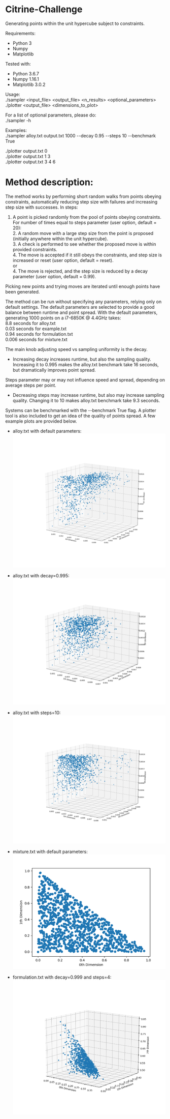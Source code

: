 # Citrine-Challenge
Generating points within the unit hypercube subject to constraints.

Requirements:
* Python 3
* Numpy
* Matplotlib

Tested with:
* Python 3.6.7
* Numpy 1.16.1
* Matplotlib 3.0.2

Usage:  
./sampler <input_file> <output_file> <n_results> <optional_parameters>  
./plotter <output_file> <dimensions_to_plot>

For a list of optional parameters, please do:  
./sampler -h 

Examples:  
./sampler alloy.txt output.txt 1000 --decay 0.95 --steps 10 --benchmark True  

./plotter output.txt 0  
./plotter output.txt 1 3  
./plotter output.txt 3 4 6  

# Method description:
The method works by performing short random walks from points obeying constraints, automatically reducing step size with failures and increasing step size with successes.
In steps:

1. A point is picked randomly from the pool of points obeying constraints.  
For number of times equal to steps parameter (user option, default = 20):  
    2. A random move with a large step size from the point is proposed (initially anywhere within the unit hypercube).  
    3. A check is performed to see whether the proposed move is within provided constraints.  
    4. The move is accepted if it still obeys the constraints, and step size is increased or reset (user option, default = reset).  
    or  
    4. The move is rejected, and the step size is reduced by a decay parameter (user option, default = 0.99).

Picking new points and trying moves are iterated until enough points have been generated.

The method can be run without specifying any parameters, relying only on default settings. The default parameters are selected to provide a good balance between runtime and point spread.
With the default parameters, generating 1000 points on a i7-6850K @ 4.4GHz takes:  
8.8 seconds for alloy.txt  
0.03 seconds for example.txt  
0.94 seconds for formulation.txt  
0.006 seconds for mixture.txt  

The main knob adjusting speed vs sampling uniformity is the decay.  
* Increasing decay increases runtime, but also the sampling quality. Increasing it to 0.995 makes the alloy.txt benchmark take 16 seconds, but dramatically improves point spread.

Steps parameter may or may not influence speed and spread, depending on average steps per point.
* Decreasing steps may increase runtime, but also may increase sampling quality. Changing it to 10 makes alloy.txt benchmark take 9.3 seconds.


Systems can be benchmarked with the --benchmark True flag. A plotter tool is also included to get an idea of the quality of points spread. A few example plots are provided below.
* alloy.txt with default parameters:
![ScreenShot](alloy_default.png)

* alloy.txt with decay=0.995:
![ScreenShot](alloy_decay0995.png)

* alloy.txt with steps=10:
![ScreenShot](alloy_steps10.png)

* mixture.txt with default parameters:
![ScreenShot](mixture_default.png)

* formulation.txt with decay=0.999 and steps=4:
![ScreenShot](formulation_decay0999_steps4.png)
